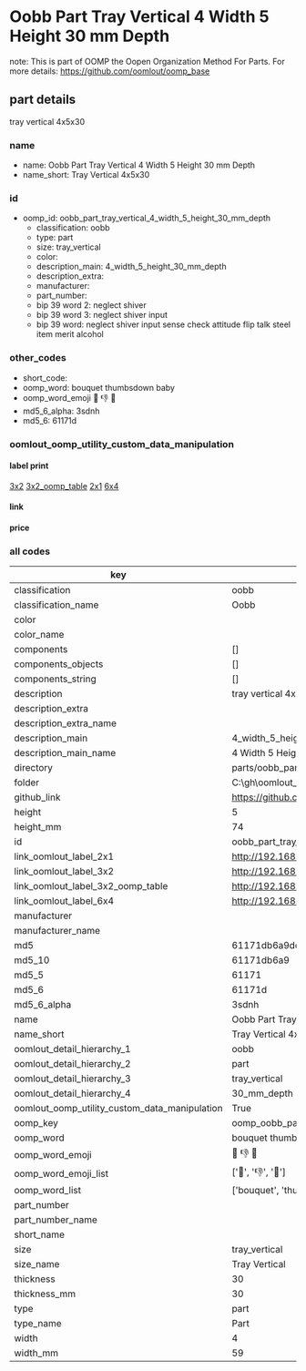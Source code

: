 # Oobb Part Tray Vertical 4 Width 5 Height 30 mm Depth  

note: This is part of OOMP the Oopen Organization Method For Parts. For more details: https://github.com/oomlout/oomp_base

##  part details
  



tray vertical 4x5x30



### name
* name: Oobb Part Tray Vertical 4 Width 5 Height 30 mm Depth
* name_short: Tray Vertical 4x5x30 
### id
* oomp_id: oobb_part_tray_vertical_4_width_5_height_30_mm_depth
  * classification: oobb
  * type: part
  * size: tray_vertical
  * color: 
  * description_main: 4_width_5_height_30_mm_depth
  * description_extra: 
  * manufacturer: 
  * part_number: 
  * bip 39 word 2: neglect shiver
  * bip 39 word 3: neglect shiver input
  * bip 39 word: neglect shiver input sense check attitude flip talk steel item merit alcohol

### other_codes
* short_code: 
* oomp_word: bouquet thumbsdown baby
* oomp_word_emoji :bouquet: :thumbsdown: :baby:
* md5_6_alpha: 3sdnh
* md5_6: 61171d






### oomlout_oomp_utility_custom_data_manipulation
#### label print
[3x2](http://192.168.1.245:1112/?label=oomp%203sdnh)
[3x2_oomp_table](http://192.168.1.108:1112/?label=oomp%203sdnh)
[2x1](http://192.168.1.242:1112/?label=oomp%203sdnh)
[6x4](http://192.168.1.55:1112/?label=oomp%203sdnh)    

#### link

                              

#### price







### all codes 
| key | value |  
| --- | --- |  
| classification | oobb |  
| classification_name | Oobb |  
| color |  |  
| color_name |  |  
| components | [] |  
| components_objects | [] |  
| components_string | [] |  
| description | tray vertical 4x5x30 |  
| description_extra |  |  
| description_extra_name |  |  
| description_main | 4_width_5_height_30_mm_depth |  
| description_main_name | 4 Width 5 Height 30 mm Depth |  
| directory | parts/oobb_part_tray_vertical_4_width_5_height_30_mm_depth |  
| folder | C:\gh\oomlout_oobb_version_4_generated_parts\parts\oobb_part_tray_vertical_4_width_5_height_30_mm_depth |  
| github_link | https://github.com/oomlout/oomlout_oomp_part_src/tree/main/parts/oobb_part_tray_vertical_4_width_5_height_30_mm_depth |  
| height | 5 |  
| height_mm | 74 |  
| id | oobb_part_tray_vertical_4_width_5_height_30_mm_depth |  
| link_oomlout_label_2x1 | http://192.168.1.242:1112/?label=oomp%203sdnh |  
| link_oomlout_label_3x2 | http://192.168.1.245:1112/?label=oomp%203sdnh |  
| link_oomlout_label_3x2_oomp_table | http://192.168.1.108:1112/?label=oomp%203sdnh |  
| link_oomlout_label_6x4 | http://192.168.1.55:1112/?label=oomp%203sdnh |  
| manufacturer |  |  
| manufacturer_name |  |  
| md5 | 61171db6a9dd8b203a938c3ce9718ca0 |  
| md5_10 | 61171db6a9 |  
| md5_5 | 61171 |  
| md5_6 | 61171d |  
| md5_6_alpha | 3sdnh |  
| name | Oobb Part Tray Vertical 4 Width 5 Height 30 mm Depth |  
| name_short | Tray Vertical 4x5x30  |  
| oomlout_detail_hierarchy_1 | oobb |  
| oomlout_detail_hierarchy_2 | part |  
| oomlout_detail_hierarchy_3 | tray_vertical |  
| oomlout_detail_hierarchy_4 | 30_mm_depth |  
| oomlout_oomp_utility_custom_data_manipulation | True |  
| oomp_key | oomp_oobb_part_tray_vertical_4_width_5_height_30_mm_depth |  
| oomp_word | bouquet thumbsdown baby |  
| oomp_word_emoji | :bouquet: :thumbsdown: :baby: |  
| oomp_word_emoji_list | [':bouquet:', ':thumbsdown:', ':baby:'] |  
| oomp_word_list | ['bouquet', 'thumbsdown', 'baby'] |  
| part_number |  |  
| part_number_name |  |  
| short_name |  |  
| size | tray_vertical |  
| size_name | Tray Vertical |  
| thickness | 30 |  
| thickness_mm | 30 |  
| type | part |  
| type_name | Part |  
| width | 4 |  
| width_mm | 59 |  
